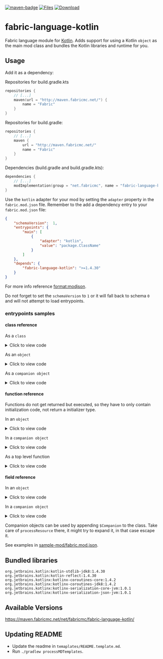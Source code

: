 [![maven-badge](https://img.shields.io/maven-metadata/v/https/maven.fabricmc.net/net/fabricmc/fabric-language-kotlin/maven-metadata.xml.svg?style=flat-square&logo=Kotlin)](https://maven.fabricmc.net/net/fabricmc/fabric-language-kotlin)
[![Files](https://curse.nikky.moe/api/img/308769/files?logo&style=flat-square)](https://minecraft.curseforge.com/projects/308769/files)
[![Download](https://curse.nikky.moe/api/img/308769?logo&style=flat-square)](https://curse.nikky.moe/api/url/308769?version=1.14-Snapshot)

# fabric-language-kotlin
Fabric language module for [Kotlin](https://kotlinlang.org/). Adds support for using a Kotlin `object` as the main mod class and bundles the Kotlin libraries and runtime for you.

## Usage
Add it as a dependency:

Repositories for build.gradle.kts
```kotlin
repositories {
    // [...]
    maven(url = "http://maven.fabricmc.net/") {
        name = "Fabric"
    }
}
```

Repositories for build.gradle:
```groovy
repositories {
    // [...]
    maven {
        url = "http://maven.fabricmc.net/"
        name = "Fabric"
    }
}
```

Dependencies (build.gradle and build.gradle.kts):

```kotlin
dependencies {
    // [...]
    modImplementation(group = "net.fabricmc", name = "fabric-language-kotlin", version = "1.4.30")
}
```

Use the `kotlin` adapter for your mod by setting the `adapter` property in the `fabric.mod.json` file. 
Remember to the add a dependency entry to your `fabric.mod.json` file:

```json
{
    "schemaVersion":  1, 
    "entrypoints": {
        "main": [
            {
                "adapter": "kotlin",
                "value": "package.ClassName"
            }
        ]
    },
    "depends": {
        "fabric-language-kotlin": ">=1.4.30"
    }
}
```

For more info reference [format:modjson](https://fabricmc.net/wiki/format:modjson).

Do not forget to set the `schemaVersion` to `1` or it will fall back to schema `0` and will not attempt to load entrypoints.

### entrypoints samples

#### class reference

As a `class`

<details>
  <summary>Click to view code</summary><p>

```json
{
    "adapter": "kotlin",
    "value": "mymod.MyMod"
}
```

```kotlin
package mymod
class MyMod : ModInitializer {
    override fun onInitialize() {
        TODO()
    }
}
```
</p></details>

As an `object`

<details>
  <summary>Click to view code</summary><p>

```json
{
    "adapter": "kotlin",
    "value": "mymod.MyMod"
}
```

```kotlin
package mymod
object MyMod : ModInitializer {
    override fun onInitialize() {
        TODO()
    }
}
```
</p></details>

As a `companion object`

<details>
  <summary>Click to view code</summary><p>

```json
{
    "adapter": "kotlin",
    "value": "mymod.MyMod$Companion"
}
```

```kotlin
package mymod
class MyMod {
    companion object : ModInitializer {
        override fun onInitialize() {
            TODO()
        }
    }
}
```
</p></details>

#### function reference

Functions do not get returned but executed, 
so they have to only contain initialization code, 
not return a initializer type.

In an `object`

<details>
  <summary>Click to view code</summary><p>

```json
{
    "adapter": "kotlin",
    "value": "mymod.MyMod::init"
}
```

```kotlin
package mymod
object MyMod  {
    fun init() {
        TODO()
    }
}
```
</p></details>

In a `companion object`
<details>
  <summary>Click to view code</summary><p>

```json
{
    "adapter": "kotlin",
    "value": "mymod.MyMod$Companion::init"
}
```

```kotlin
package mymod
class MyMod  {
    companion object {
        fun init() {
            TODO()
        }
    }
}
```
</p></details>

As a top level function

<details>
  <summary>Click to view code</summary><p>

The classname gets constructed by taking the filename and appending `Kt`.
```json
{
    "adapter": "kotlin",
    "value": "mymod.MyModKt::init"
}
```

File: `src/main/kotlin/mymod/MyMod.kt`
```kotlin
package mymod

fun init() {
    TODO()
}
```
</p></details>

#### field reference

In an `object`

<details>
  <summary>Click to view code</summary><p>

```json
{
    "adapter": "kotlin",
    "value": "mymod.MyMod::initializer"
}
```

```kotlin
package mymod
object MyMod  {
    val initializer = ModInitializer {
        TODO()
    }
}
```
</p></details>

In a `companion object`

<details>
  <summary>Click to view code</summary><p>

```json
{
    "adapter": "kotlin",
    "value": "mymod.MyMod$Companion::initializer"
}
```

```kotlin
package mymod
class MyMod  {
    companion object {
        val initializer = ModInitializer {
            TODO()
        }
    }
}
```
</p></details>

Companion objects can be used by appending `$Companion` to the class.
Take care of `processResource` there, it might try to expand it, in that case escape it.

See examples in [sample-mod/fabric.mod.json](https://github.com/FabricMC/fabric-language-kotlin/blob/master/sample-mod/src/main/resources/fabric.mod.json).

## Bundled libraries

```
org.jetbrains.kotlin:kotlin-stdlib-jdk8:1.4.30
org.jetbrains.kotlin:kotlin-reflect:1.4.30
org.jetbrains.kotlinx:kotlinx-coroutines-core:1.4.2
org.jetbrains.kotlinx:kotlinx-coroutines-jdk8:1.4.2
org.jetbrains.kotlinx:kotlinx-serialization-core-jvm:1.0.1
org.jetbrains.kotlinx:kotlinx-serialization-json-jvm:1.0.1
```

## Available Versions

https://maven.fabricmc.net/net/fabricmc/fabric-language-kotlin/

## Updating README

- Update the readme in `temaplates/README.template.md`.
- Run `./gradlew processMDTemplates`.

